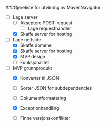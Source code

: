 ###Gjøreliste for utvikling av MavenNavigator

* [ ] Lage server
    * [ ] Akseptere POST-request
        * [ ] Lage requesthandler
    * [x] Skaffe server for hosting
* [ ] Lage nettside
    * [x] Skaffe domene
    * [x] Skaffe server for hosting
    * [x] MVP design
    * [ ] Funksjonalitet
* [ ] MVP grunnprodukt
    * [x] Konverter til JSON
    * [ ] Sorter JSON for subdependencies
    * [ ] Dokumentformatering
    * [x] Exceptionhandling
    * [ ] Finne versjonskonflikter
    